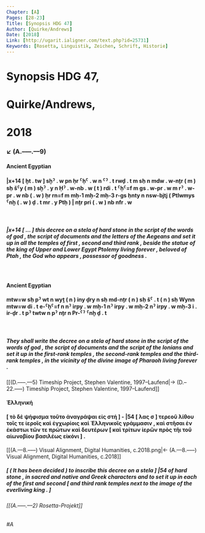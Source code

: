 ```yaml
---
Chapter: [A]
Pages: [28-23]
Title: [Synopsis HDG 47]
Author: [Quirke/Andrews]
Date: [2018]
Link: [http://ugarit.ialigner.com/text.php?id=25731]
Keywords: [Rosetta, Linguistik, Zeichen, Schrift, Historie]
---
```


# Synopsis HDG 47,
# Quirke/Andrews,
# 2018
### ↙ (A.–––.––9)

#### **Ancient Egyptian**
#### |x+14 \[ ḫt . tw \] sḫˀ . w pn ḥr ˁḥˁ . w n ˁˀ . t rwḏ . t m sh̠ n mdw . w-nṯr ( m ) sh̠ šˁy ( m ) sḫˀ . y n Ḥˀ . w-nb . w ( t ) rdi . t ˁḥˁ=f m gs . w-pr . w m rˀ . w-pr . w nb ( . w ) ḥr rn=f m mḥ-1 mḥ-2 mḥ-3 r-gs h̠nty n nsw-bjtj ( Ptlwmys ˁnḫ ( . w ) ḏ . t mr . y Ptḥ ) | nṯr pri ( . w ) nb nfr . w
&nbsp;
##### |x+14 \[ … \] this decree on a stela of hard stone in the script of the words of god , the script of documents and the letters of the Aegeans and set it up in all the temples of first , second and third rank , beside the statue of the king of Upper and Lower Egypt Ptolemy living forever , beloved of Ptah , the God who appears , possessor of goodness .
&nbsp;

#### **Ancient Egyptian**
#### mtw=w sh̠ pˀ wt n wyṱ ( n ) iny ḏry n sh̠ md-nṯr ( n ) sh̠ šˁ . t ( n ) sh̠ Wynn mtw=w di . t e-ˁḥˁ=f n nˀ irpy . w mḥ-1 nˀ irpy . w mḥ-2 nˀ irpy . w mḥ-3 i . ir-ḏr . t pˀ twtw n pˀ nṯr n Pr-ˁˀ ˁnḫ ḏ . t
&nbsp;
##### They shall write the decree on a stela of hard stone in the script of the words of god , the script of documents and the script of the Ionians and set it up in the first-rank temples , the second-rank temples and the third-rank temples , in the vicinity of the divine image of Pharaoh living forever .
[[(D.–––.––5) Timeship Project, Stephen Valentine, 1997–Laufend|→ (D.–22.–––) Timeship Project, Stephen Valentine, 1997–Laufend]]
&nbsp;

#### **Ἑλληνική**
#### \[ τὸ δὲ ψήφισμα τοῦτο ἀναγράψαι εἰς στή \] - |54 \[ λας σ \] τερεοῦ λίθου τοῖς τε ἱεροῖς καὶ ἐγχωρίοις καὶ Ἑλληνικοῖς γράμμασιν , καὶ στῆσαι ἐν ἑκάστωι τῶν τε πρώτων καὶ δευτέρων \[ καὶ τρίτων ἱερῶν πρὸς τῆι τοῦ αἰωνοβίου βασιλέως εἰκόνι \] . 
[[(A.––8.–––) Visual Alignment, Digital Humanities, c.2018.png|← (A.—8.–––) Visual Alignment, Digital Humanities, c.2018]]
&nbsp;
##### \[ ( It has been decided ) to inscribe this decree on a stela \] |54 of hard stone , in sacred and native and Greek characters and to set it up in each of the first and second \[ and third rank temples next to the image of the everliving king . \]

###### [[(A.–––.––2) Rosetta-Projekt]]
###### #A